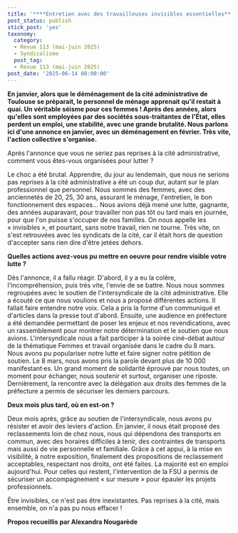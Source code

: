```yaml
---
title: '****Entretien avec des travailleuses invisibles essentielles** : Toulouse, la lutte des invisibles**'
post_status: publish
stick_post: 'yes'
taxonomy:
  category:
  - Revue 113 (mai-juin 2025)
  - Syndicalisme
  post_tag:
  - Revue 113 (mai-juin 2025)
post_date: '2025-06-14 08:00:00'
---
```


**En janvier, alors que le déménagement de la cité administrative de Toulouse se préparait, le personnel de ménage apprenait qu'il restait à quai. Un véritable séisme pour ces femmes ! Après des années, alors qu'elles sont employées par des sociétés sous-traitantes de l'État, elles perdent un emploi, une stabilité, avec une grande brutalité. Nous parlons ici d'une annonce en janvier, avec un déménagement en février. Très vite, l'action collective s'organise.**

Après l'annonce que vous ne seriez pas reprises à la cité administrative, comment vous êtes-vous organisées pour lutter ?

Le choc a été brutal. Apprendre, du jour au lendemain, que nous ne serions pas reprises à la cité administrative a été un coup dur, autant sur le plan professionnel que personnel. Nous sommes des femmes, avec des anciennetés de 20, 25, 30 ans, assurant le ménage, l'entretien, le bon fonctionnement des espaces... Nous avions déjà mené une lutte, gagnante, des années auparavant, pour travailler non pas tôt ou tard mais en journée, pour que l'on puisse s'occuper de nos familles. On nous appelle les « invisibles », et pourtant, sans notre travail, rien ne tourne. Très vite, on s'est retrouvées avec les syndicats de la cité, car il était hors de question d'accepter sans rien dire d'être jetées dehors.

**Quelles actions avez-vous pu mettre en oeuvre pour rendre visible votre lutte ?**

Dès l'annonce, il a fallu réagir. D'abord, il y a eu la colère, l'incompréhension, puis très vite, l'envie de se battre. Nous nous sommes regroupées avec le soutien de l'intersyndicale de la cité administrative. Elle a écouté ce que nous voulions et nous a proposé différentes actions. Il fallait faire entendre notre voix. Cela a pris la forme d'un communiqué et d'articles dans la presse tout d'abord. Ensuite, une audience en préfecture a été demandée permettant de poser les enjeux et nos revendications, avec un rassemblement pour montrer notre détermination et le soutien que nous avions. L'intersyndicale nous a fait participer à la soirée ciné-débat autour de la thématique Femmes et travail organisée dans le cadre du 8 mars. Nous avons pu populariser notre lutte et faire signer notre pétition de soutien. Le 8 mars, nous avons pris la parole devant plus de 10 000 manifestant·es. Un grand moment de solidarité éprouvé par nous toutes, un moment pour échanger, nous soutenir et surtout, organiser une riposte. Dernièrement, la rencontre avec la délégation aux droits des femmes de la préfecture a permis de sécuriser les derniers parcours.

**Deux mois plus tard, où en est-on ?**

Deux mois après, grâce au soutien de l'intersyndicale, nous avons pu résister et avoir des leviers d'action. En janvier, il nous était proposé des reclassements loin de chez nous, nous qui dépendons des transports en commun, avec des horaires difficiles à tenir, des contraintes de transports mais aussi de vie personnelle et familiale. Grâce à cet appui, à la mise en visibilité, à notre exposition, finalement des propositions de reclassement acceptables, respectant nos droits, ont été faites. La majorité est en emploi aujourd'hui. Pour celles qui restent, l'intervention de la FSU a permis de sécuriser un accompagnement « sur mesure » pour épauler les projets professionnels.

Être invisibles, ce n'est pas être inexistantes. Pas reprises à la cité, mais ensemble, on n'a pas pu nous effacer !

**Propos recueillis par Alexandra Nougarède**